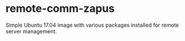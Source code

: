 # remote-comm-zapus
Simple Ubuntu 17.04 image with various packages installed for remote server management.
